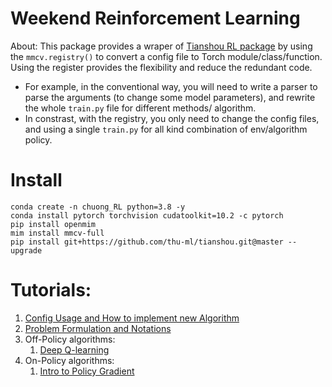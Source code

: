 # Weekend Reinforcement Learning 

About: This package provides a wraper of [Tianshou RL package](https://github.com/thu-ml/tianshou.git) by using the `mmcv.registry()` to convert a config file to Torch module/class/function. Using the register provides the flexibility and reduce the redundant code. 
+ For example, in the conventional way, you will need to write a parser to parse the arguments (to change some model parameters), and rewrite the whole `train.py` file for different methods/ algorithm. 
+ In constrast, with the registry, you only need to change the config files, and using a single `train.py` for all kind combination of env/algorithm policy. 


# Install
```
conda create -n chuong_RL python=3.8 -y
conda install pytorch torchvision cudatoolkit=10.2 -c pytorch
pip install openmim 
mim install mmcv-full
pip install git+https://github.com/thu-ml/tianshou.git@master --upgrade
```

# Tutorials:
1. [Config Usage and How to implement new Algorithm](docs/Config_Usage.md)
2. [Problem Formulation and Notations](docs/ProblemFormulation_Notation.ipynb)
3. Off-Policy algorithms:
   1. [Deep Q-learning](docs/Q-Learning.ipynb)
4. On-Policy algorithms:
   1. [Intro to Policy Gradient](docs/Vanila_Policy_Optimization.ipynb)